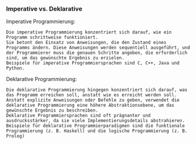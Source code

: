 ### Imperative vs. Deklarative
Imperative Programmierung:

    Die imperative Programmierung konzentriert sich darauf, wie ein Programm schrittweise funktioniert.
    Sie betont den Einsatz von Anweisungen, die den Zustand eines Programms ändern. Diese Anweisungen werden sequentiell ausgeführt, und der Programmierer muss die genauen Schritte angeben, die erforderlich sind, um das gewünschte Ergebnis zu erzielen.
    Beispiele für imperative Programmiersprachen sind C, C++, Java und Python.

Deklarative Programmierung:

    Die deklarative Programmierung hingegen konzentriert sich darauf, was das Programm erreichen soll, anstatt wie es erreicht werden soll.
    Anstatt explizite Anweisungen oder Befehle zu geben, verwendet die deklarative Programmierung eine höhere Abstraktionsebene, um das gewünschte Ergebnis zu beschreiben.
    Deklarative Programmiersprachen sind oft prägnanter und ausdrucksstärker, da sie viele Implementierungsdetails abstrahieren.
    Beispiele für deklarative Programmierparadigmen sind die funktionale Programmierung (z. B. Haskell) und die logische Programmierung (z. B. Prolog)
